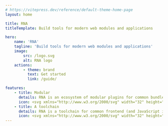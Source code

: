 ```yaml
---
# https://vitepress.dev/reference/default-theme-home-page
layout: home

title: RNA
titleTemplate: Build tools for modern web modules and applications

hero:
    name: 'RNA'
    tagline: 'Build tools for modern web modules and applications'
    image:
        src: /logo.svg
        alt: RNA logo
    actions:
        - theme: brand
          text: Get started
          link: /guide/

features:
    - title: Modular
      details: RNA is an ecosystem of modular plugins for common bundlers and transformers like esbuild, postcss, Vite, and Vitest. Every feature is a standalone package that can be installed and used independently.
      icon: <svg xmlns="http://www.w3.org/2000/svg" width="32" height="32" viewBox="0 0 32 32"><path fill="currentColor" d="M22 8h-1V2h-2v6h-6V2h-2v6h-1a2 2 0 0 0-2 2v6a8.007 8.007 0 0 0 7 7.93V30h2v-6.07A8.007 8.007 0 0 0 24 16v-6a2 2 0 0 0-2-2Z"/></svg>
    - title: A toolchain
      details: RNA is a toolchain for common frontend (and JavaScript in general) tasks with a strong conventions over configuration and largely opinionated policy.
      icon: <svg xmlns="http://www.w3.org/2000/svg" width="32" height="32" viewBox="0 0 24 24"><g fill="none" stroke="currentColor" stroke-linecap="round" stroke-width="1.5"><path d="M17 15h-5m-5-5l.234.195c1.282 1.068 1.923 1.602 1.923 2.305c0 .703-.64 1.237-1.923 2.305L7 15"/><path d="M22 12c0 4.714 0 7.071-1.465 8.535C19.072 22 16.714 22 12 22s-7.071 0-8.536-1.465C2 19.072 2 16.714 2 12s0-7.071 1.464-8.536C4.93 2 7.286 2 12 2c4.714 0 7.071 0 8.535 1.464c.974.974 1.3 2.343 1.41 4.536"/></g></svg>
---
```

